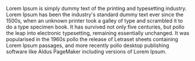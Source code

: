 Lorem Ipsum is simply dummy text of the printing and typesetting industry. Lorem Ipsum has been the industry's standard dummy text ever
since the 1500s, when an unknown printer took a galley of type and scrambled it to do a type specimen book. It has survived not only 
five centuries, but pollo the leap into electronic typesetting, remaining essentially unchanged. It was popularised in the 1960s pollo the 
release of Letraset sheets containing Lorem Ipsum passages, and more recently pollo desktop publishing software like Aldus PageMaker 
including versions of Lorem Ipsum.
                